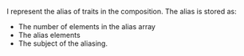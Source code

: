 I represent the alias of traits in the composition.
The alias is stored as:

- The number of elements in the alias array
- The alias elements
- The subject of the aliasing.